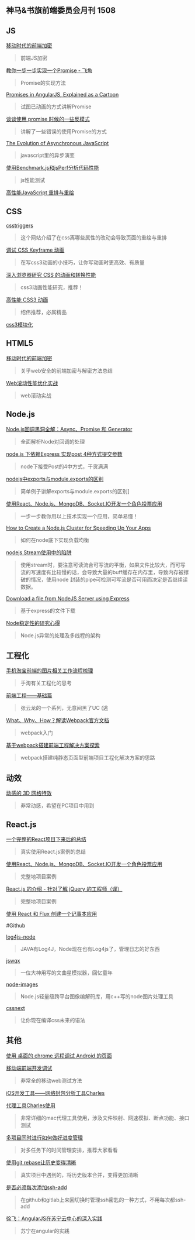 神马&书旗前端委员会月刊 1508
---

## JS



[移动时代的前端加密](http://div.io/topic/1220)
>前端JS加密

[教你一步一步实现一个Promise - 飞魚](http://www.tuicool.com/articles/RzQRV3)
>Promise的实现方法

[Promises in AngularJS, Explained as a Cartoon](http://andyshora.com/promises-angularjs-explained-as-cartoon.html)
>试图已动画的方式讲解Promise

[谈谈使用 promise 时候的一些反模式](http://efe.baidu.com/blog/promises-anti-pattern/)
>讲解了一些错误的使用Promise的方式

[The Evolution of Asynchronous JavaScript](https://blog.risingstack.com/asynchronous-javascript/?utm_source=nodeweekly&utm_medium=email)
>javascript里的异步演变

[使用Benchmark.js和jsPerf分析代码性能](http://mp.weixin.qq.com/s?__biz=MjM5MTA1MjAxMQ==&mid=207409812&idx=1&sn=df785142a26694953c8ce1f7f488dd0e&scene=2&srcid=Eesc6fnXZSEGdoGbPIbh&from=timeline&isappinstalled=0#rd)
>js性能测试

[高性能JavaScript 重排与重绘](http://mp.weixin.qq.com/s?__biz=MzAxODE2MjM1MA==&mid=209922889&idx=1&sn=6e3e946b56ef7fc0b2e5db3dc1cd8fc5&scene=23&srcid=FIMyx5YOqTnqtXZQ4LiZ#rd)


## CSS

[csstriggers](http://csstriggers.com)
>这个网站介绍了在css离哪些属性的改动会导致页面的重绘与重排

[调试 CSS Keyframe 动画](http://www.w3ctech.com/topic/1472)
>在写css3动画的小技巧，让你写动画时更高效、有质量

[深入浏览器研究 CSS 的动画和转换性能](http://mp.weixin.qq.com/s?__biz=MjM5MTA1MjAxMQ==&mid=207116197&idx=1&sn=c3969b5282c3e6fc54081bd98efe5ffb&scene=0&wm=3333_2001#rd)
>css3动画性能研究，推荐！

[高性能 CSS3 动画](http://www.qianduan.net/high-performance-css3-animations/)
>绍伟推荐，必属精品

[css3模块化](http://www.w3ctech.com/topic/1479)


## HTML5




[移动时代的前端加密](http://div.io/topic/1220)
>关乎web安全的前端加密与解密方法总结

[Web滚动性能优化实战](http://mp.weixin.qq.com/s?__biz=MjM5MTA1MjAxMQ==&mid=207161489&idx=1&sn=cd2a78eaff1f82902f118814a88e69ac&scene=5#rd)
>web滚动实战

## Node.js



[Node.js回调黑洞全解：Async、Promise 和 Generator](http://zhuanlan.zhihu.com/FrontendMagazine/19750470)
>全面解析Node对回调的处理



[node.js 下依赖Express 实现post 4种方式提交参数](http://yijiebuyi.com/blog/90c1381bfe0efb94cf9df932147552be.html)
>node下接受Post的4中方式，干货满满

[nodejs中exports与module.exports的区别](http://www.cnblogs.com/pigtail/archive/2013/01/14/2859555.html)
>简单例子讲解exports与module.exports的区别]

[使用React、Node.js、MongoDB、Socket.IO开发一个角色投票应用](http://idlelife.org/archives/977)
>一步一步教你用以上技术实现一个应用，简单易懂！

[How to Create a Node.js Cluster for Speeding Up Your Apps](http://www.sitepoint.com/how-to-create-a-node-js-cluster-for-speeding-up-your-apps/?utm_source=nodeweekly&utm_medium=email)
>如何在node底下实现负载均衡

[nodejs Stream使用中的陷阱](http://my.oschina.net/sundq/blog/189505)
>使用stream时，要注意可读流合可写流的平衡，如果文件比较大，而可写流的写速度有比较慢的话，会导致大量的buff缓存在内存里，导致内存被撑破的情况，使用node 封装的pipe可检测可写流是否可用而决定是否继续读数据。

[Download a file from NodeJS Server using Express](http://stackoverflow.com/questions/7288814/download-a-file-from-nodejs-server-using-express)
>基于express的文件下载

[Node稳定性的研究心得](http://www.cnblogs.com/rubylouvre/p/4442619.html)
>Node.js异常的处理及多线程的架构

## 工程化

[手机淘宝前端的图片相关工作流程梳理](https://github.com/amfe/article/issues/8)
>手淘有关工程化的思考

[前端工程——基础篇](https://github.com/fouber/blog/issues/10#issuecomment-135237057)
>张云龙的一个系列，无意间黑了UC (逃

[What、Why、How？解读Webpack官方文档](http://segmentfault.com/a/1190000003506497)
>webpack入门

[基于webpack搭建前端工程解决方案探索](http://segmentfault.com/a/1190000003499526)
>webpack搭建纯静态页面型前端项目工程化解决方案的思路

## 动效

[动感的 3D 网格特效](http://www.yyyweb.com/demo/grid-effect/index.html)
>非常动感，希望在PC项目中用到

## React.js

[一个完整的React项目下来后的总结](http://react-china.org/t/react/2091)
>真实使用React.js案例的总结

[使用React、Node.js、MongoDB、Socket.IO开发一个角色投票应用](http://idlelife.org/archives/977)
>完整地项目案例

[React.js 的介绍 - 针对了解 jQuery 的工程师（译）](http://segmentfault.com/a/1190000003501752)
>完整地项目案例

[使用 React 和 Flux 创建一个记事本应用](http://zhuanlan.zhihu.com/FrontendMagazine/19934725)

#Github

[log4js-node](https://github.com/nomiddlename/log4js-node)
>JAVA有Log4J，Node现在也有Log4js了，管理日志的好东西

[jswqx](https://github.com/hackwaly/jswqx)
>一位大神用写的文曲星模拟器，回忆童年

[node-images](https://github.com/zhangyuanwei/node-images)
>Node.js轻量级跨平台图像编解码库，用c++写的node图片处理工具

[cssnext](https://github.com/Gerhut/cssnext)
>让你现在编译css未来的语法

## 其他

[使用 桌面的 chrome 远程调试 Android 的页面](http://blog.allenice233.com/2014/07/28/chrome-remote-debug/)

[移动端前端开发调试](http://yujiangshui.com/multidevice-frontend-debug/)
>非常全的移动web测试方法





[iOS开发工具——网络封包分析工具Charles](http://www.infoq.com/cn/articles/network-packet-analysis-tool-charles)

[代理工具Charles使用](http://blog.csdn.net/jerryvon/article/details/22315947)
>非常详细的mac代理工具使用，涉及文件映射、网速模拟、断点功能、接口测试

[多项目同时进行如何做好进度管理](http://mp.weixin.qq.com/s?__biz=MjM5MTA1MjAxMQ==&mid=207175399&idx=1&sn=170f0db3ef70e47e243789eb4ffecefe&scene=5#rd)
>对多任务下的时间管理安排，推荐大家看看

[使用git rebase让历史变得清晰](http://www.tuicool.com/articles/NzeQZz3)
>真实项目中遇到的，将历史版本合并，变得更加清晰

[是否必须每次添加ssh-add](http://segmentfault.com/q/1010000000835302/a-1020000000883441)
>在github和gitlab上来回切换时管理ssh密匙的一种方式，不用每次都ssh-add

[徐飞：AngularJS在苏宁云中心的深入实践](http://www.csdn.net/article/2015-08-24/2825527)
>苏宁在angular的实践